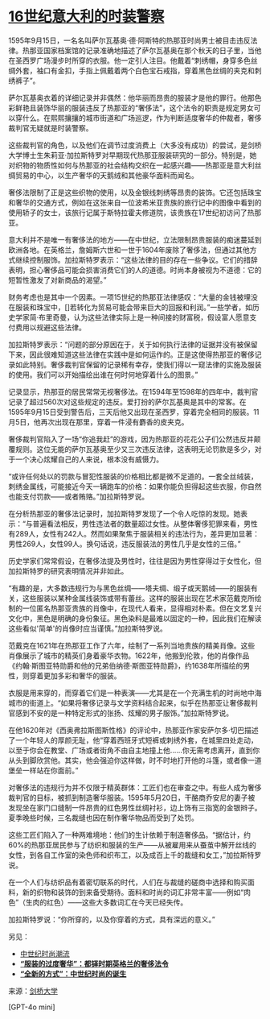 # [16世纪意大利的时装警察](https://www.medievalists.net/2014/10/fashion-police-16th-century-italy/)

1595年9月15日，一名名叫萨尔瓦基奥·德·阿斯特的热那亚时尚男士被目击违反法律。热那亚国家档案馆的记录准确地描述了萨尔瓦基奥在那个秋天的日子里，当他在圣西罗广场漫步时所穿的衣服。他一定引人注目。他戴着“刺绣帽，身穿多色丝绸外套，袖口有金扣，手指上佩戴着两个白色宝石戒指，穿着黑色丝绸的夹克和刺绣裤子”。

萨尔瓦基奥衣着的详细记录并非偶然：他华丽而昂贵的服装才是他的罪行。他那色彩鲜艳且装饰华丽的服装违反了热那亚的“奢侈法”，这个法令的职责是规定男女可以穿什么。在熙熙攘攘的城市街道和广场巡逻，作为判断适度奢华的仲裁者，奢侈裁判官无疑就是时装警察。

这些裁判官的角色，以及他们在调节过度消费上（大多没有成功）的尝试，是剑桥大学博士生朱莉亚·加拉斯特罗对早期现代热那亚服装研究的一部分。特别是，她对织物的物质性如何与热那亚的社会结构交织在一起感兴趣——热那亚是意大利丝绸贸易的中心，以生产奢华的天鹅绒和其他豪华面料而闻名。

奢侈法限制了正是这些织物的使用，以及金银线刺绣等昂贵的装饰。它还包括珠宝和奢华的交通方式，例如在这张来自一位波希米亚贵族的旅行记中的图像中看到的使用轿子的女士，该旅行记属于斯特拉霍夫修道院，该贵族在17世纪初访问了热那亚。

意大利并不是唯一有奢侈法的地方——在中世纪，立法限制昂贵服装的痴迷蔓延到欧洲各地。在英格兰，詹姆斯六世和一世于1604年废除了奢侈法，但通过其他方式继续控制服饰。加拉斯特罗表示：“这些法律的目的存在一些争议。它们的措辞表明，担心奢侈品可能会损害消费它们的人的道德。时尚本身被视为不道德：它的短暂性激发了对新商品的渴望。”

财务考虑也是其中一个因素。一项15世纪的热那亚法律感叹：“大量的金钱被埋没在服装和珠宝中，\[\]若转化为贸易可能会带来巨大的回报和利润。”一些学者，如历史学家简·布里奇曼，认为这些法律实际上是一种间接的财富税，假设富人愿意支付费用以规避这些法律。

加拉斯特罗表示：“问题的部分原因在于，关于如何执行法律的证据并没有被保留下来，因此很难知道这些法律在实践中是如何运作的。正是这使得热那亚的奢侈记录如此特别。奢侈裁判官保留的记录稀有幸存，使我们得以一窥法律的实施及服装的使用。我们可以开始描绘出谁在何时何地穿着什么的图景。”

记录显示，热那亚的居民常常无视奢侈法。在1594年至1598年的四年中，裁判官记录了超过560次对这些规定的违反。爱打扮的萨尔瓦基奥是其中的常客。在1595年9月15日受到警告后，三天后他又出现在圣西罗，穿着完全相同的服装。11月5日，他再次出现在那里，穿着一件浸有麝香的皮夹克。

奢侈裁判官陷入了一场“你追我赶”的游戏，因为热那亚的花花公子们公然违反并颠覆规则。这位无能的萨尔瓦基奥至少又三次违反法律，这表明无论罚款是多少，对于一个决心炫耀自己的人来说，根本没有威慑力。

“或许任何处以的罚款与冒犯性服装的价格相比都是微不足道的。一套全丝绒装，刺绣金属线，可能接近今天一辆跑车的价格：如果你能负担得起这些衣服，你自然也能支付罚款——或者贿赂。”加拉斯特罗说。

在分析热那亚的奢侈法记录时，加拉斯特罗发现了一个令人吃惊的发现。她表示：“与普遍看法相反，男性违法者的数量超过女性。从整体奢侈犯罪来看，男性有289人，女性有242人。然而如果聚焦于服装相关的违法行为，差异更加显著：男性269人，女性99人。换句话说，违反服装法的男性几乎是女性的三倍。”

历史学家们常常假设，在奢侈法提及男性时，往往是因为男性穿得过于女性化，但加拉斯特罗的研究表明情况并非如此。

“有趣的是，大多数违规行为与黑色丝绸——塔夫绸、缎子或天鹅绒——的服装有关，这些服装以某种金属线装饰或带有蕾丝。这样的服装出现在艺术家范戴克所绘制的一位匿名热那亚贵族的肖像中，在现代人看来，显得相对朴素。但在文艺复兴文化中，黑色是明确的身份象征。黑色染料是最难以固定的一种，因此我们在解读这些看似'简单'的肖像时应当谨慎。”加拉斯特罗说。

范戴克在1621年在热那亚工作了六年，绘制了一系列当地贵族的精美肖像。这些肖像展示了城市的精英们身着豪华衣物。1622年，他搬到伦敦，他的肖像作品《约翰·斯图亚特勋爵和他的兄弟伯纳德·斯图亚特勋爵》，约1638年所描绘的男性，则穿着更加多彩和奢华的服装。

衣服是用来穿的，而穿着它们是一种表演——尤其是在一个充满生机的时尚地中海城市的街道上。“如果将奢侈记录与文学资料结合起来，似乎在热那亚让奢侈裁判官感到不安的是一种特定形式的张扬、炫耀的男子服饰。”加拉斯特罗说。

在他1620年对《西奥弗拉斯图斯性格》的评论中，热那亚作家安萨尔多·切巴描述了一个年轻人的厚颜无耻，他“穿着西班牙式短裤或刺绣外套，在城里四处走动，以至于你会在教堂、广场或者街角不由自主地撞上他……你无需考虑离开，直到你从头到脚欣赏他。其实，他会强迫你这样做，时不时地打开他的斗篷，或者像一道堡垒一样站在你面前。”

对奢侈法的违规行为并不仅限于精英群体：工匠们也在审查之中。有些人成为奢侈裁判官的目标，被抓到制造奢华服装。1595年5月20日，干酪商乔安尼的妻子被发现坐在家门口缝制一件昂贵的红色男性丝绸衬衫，边上饰有三指宽的金银辫子。夏季晚些时候，三名裁缝也因在制作奢华物品而受到了处罚。

这些工匠们陷入了一种两难境地：他们的生计依赖于制造奢侈品。“据估计，约60%的热那亚居民参与了纺织和服装的生产——从被雇用来从蚕茧中解开丝线的女性，到各自工作室的染色师和织布工，以及成百上千的裁缝和女工，”加拉斯特罗说。

在一个人们与纺织品有着密切联系的时代，人们在与裁缝的磋商中选择和购买面料，新的织物和装饰的到来备受期待。面料和时尚的词汇非常丰富——例如“肉色”（生肉的红色）——这些大多数词汇在今天已经失传。

加拉斯特罗说：“你所穿的，以及你穿着的方式，具有深远的意义。”

另见：

- [中世纪时尚潮流](https://www.medievalists.net/2014/07/06/medieval-fashion-trend/)
- [**“服装的过度奢华”：都铎时期英格兰的奢侈法令**](https://www.medievalists.net/2012/04/29/the-inordinate-excess-in-apparel-sumptuary-legislation-in-tudor-england/)
- [**“全新的方式”：中世纪时尚的诞生**](https://www.medievalists.net/2012/06/07/de-novo-modo-the-birth-of-fashion-in-the-middle-ages/)

来源：[剑桥大学](http://www.cam.ac.uk/research/features/fancy-pants-skirmishes-with-the-fashion-police-in-16th-century-italy)

[GPT-4o mini]


